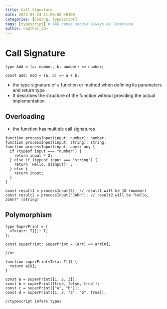 ```yaml
---
title: Call Signature
date: 2023-07-24 11:00:00 +0100
categories: [Coding, TypeScript]
tags: [typescript] # TAG names should always be lowercase
author: <author_id>
---
```


# Call Signature

```tsx
type Add = (a: number, b: number) => number;

const add: Add = (a, b) => a + b;
```

- the type signature of a function or method when defining its parameters and return type
- It describes the structure of the function without providing the actual implementation

## Overloading

- the function has multiple call signatures

```tsx
function processInput(input: number): number;
function processInput(input: string): string;
function processInput(input: any): any {
  if (typeof input === "number") {
    return input * 2;
  } else if (typeof input === "string") {
    return `Hello, ${input}!`;
  } else {
    return input;
  }
}

const result1 = processInput(5); // result1 will be 10 (number)
const result2 = processInput("John"); // result2 will be "Hello, John!" (string)
```

## Polymorphism

```tsx
type SuperPrint = {
  <T>(arr: T[]): T;
};

const superPrint: SuperPrint = (arr) => arr[0];

//or

function superPrint<T>(a: T[]) {
  return a[0];
}

const a = superPrint([1, 2, 3]);
const b = superPrint([true, false, true]);
const c = superPrint(["a", "b"]);
const d = superPrint([1, 2, "a", "b", true]);

//typescript infers types
```

